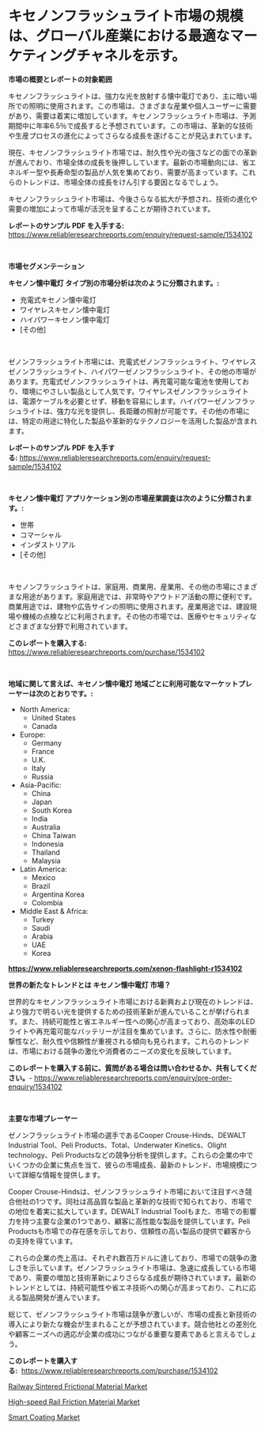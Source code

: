 <p><h1>キセノンフラッシュライト市場の規模は、グローバル産業における最適なマーケティングチャネルを示す。</h1></p><p><strong>市場の概要とレポートの対象範囲</strong></p>
<p><p>キセノンフラッシュライトは、強力な光を放射する懐中電灯であり、主に暗い場所での照明に使用されます。この市場は、さまざまな産業や個人ユーザーに需要があり、需要は着実に増加しています。キセノンフラッシュライト市場は、予測期間中に年率6.5％で成長すると予想されています。この市場は、革新的な技術や生産プロセスの進化によってさらなる成長を遂げることが見込まれています。</p><p>現在、キセノンフラッシュライト市場では、耐久性や光の強さなどの面での革新が進んでおり、市場全体の成長を後押ししています。最新の市場動向には、省エネルギー型や長寿命型の製品が人気を集めており、需要が高まっています。これらのトレンドは、市場全体の成長をけん引する要因となるでしょう。</p><p>キセノンフラッシュライト市場は、今後さらなる拡大が予想され、技術の進化や需要の増加によって市場が活況を呈することが期待されています。</p></p>
<p><strong>レポートのサンプル PDF を入手する:</strong> <a href="https://www.reliableresearchreports.com/enquiry/request-sample/1534102">https://www.reliableresearchreports.com/enquiry/request-sample/1534102</a></p>
<p>&nbsp;</p>
<p><strong>市場セグメンテーション</strong></p>
<p><strong>キセノン懐中電灯 タイプ別の市場分析は次のように分類されます。:</strong></p>
<p><ul><li>充電式キセノン懐中電灯</li><li>ワイヤレスキセノン懐中電灯</li><li>ハイパワーキセノン懐中電灯</li><li>[その他]</li></ul></p>
<p>&nbsp;</p>
<p><p>ゼノンフラッシュライト市場には、充電式ゼノンフラッシュライト、ワイヤレスゼノンフラッシュライト、ハイパワーゼノンフラッシュライト、その他の市場があります。充電式ゼノンフラッシュライトは、再充電可能な電池を使用しており、環境にやさしい製品として人気です。ワイヤレスゼノンフラッシュライトは、電源ケーブルを必要とせず、移動を容易にします。ハイパワーゼノンフラッシュライトは、強力な光を提供し、長距離の照射が可能です。その他の市場には、特定の用途に特化した製品や革新的なテクノロジーを活用した製品が含まれます。</p></p>
<p><strong>レポートのサンプル PDF を入手する:</strong>&nbsp;<a href="https://www.reliableresearchreports.com/enquiry/request-sample/1534102">https://www.reliableresearchreports.com/enquiry/request-sample/1534102</a></p>
<p>&nbsp;</p>
<p><strong> キセノン懐中電灯 アプリケーション別の市場産業調査は次のように分類されます。:</strong></p>
<p><ul><li>世帯</li><li>コマーシャル</li><li>インダストリアル</li><li>[その他]</li></ul></p>
<p>&nbsp;</p>
<p><p>キセノンフラッシュライトは、家庭用、商業用、産業用、その他の市場にさまざまな用途があります。家庭用途では、非常時やアウトドア活動の際に便利です。商業用途では、建物や広告サインの照明に使用されます。産業用途では、建設現場や機械の点検などに利用されます。その他の市場では、医療やセキュリティなどさまざまな分野で利用されています。</p></p>
<p><strong>このレポートを購入する:</strong>&nbsp; <a href="https://www.reliableresearchreports.com/purchase/1534102">https://www.reliableresearchreports.com/purchase/1534102</a></p>
<p>&nbsp;</p>
<p><strong>地域に関して言えば、キセノン懐中電灯 地域ごとに利用可能なマーケットプレーヤーは次のとおりです。:</strong></p>
<p><ul>
    <li>
        North America:
        <ul>
            <li>United States</li>
            <li>Canada</li>
        </ul>
    </li>
    <li>
        Europe:
        <ul>
            <li>Germany</li>
            <li>France</li>
            <li>U.K.</li>
            <li>Italy</li>
            <li>Russia</li>
        </ul>
    </li>
    <li>
        Asia-Pacific:
        <ul>
            <li>China</li>
            <li>Japan</li>
            <li>South Korea</li>
            <li>India</li>
            <li>Australia</li>
            <li>China Taiwan</li>
            <li>Indonesia</li>
            <li>Thailand</li>
            <li>Malaysia</li>
        </ul>
    </li>
    <li>
        Latin America:
        <ul>
            <li>Mexico</li>
            <li>Brazil</li>
            <li>Argentina Korea</li>
            <li>Colombia</li>
        </ul>
    </li>
    <li>
        Middle East & Africa:
        <ul>
            <li>Turkey</li>
            <li>Saudi</li>
            <li>Arabia</li>
            <li>UAE</li>
            <li>Korea</li>
        </ul>
    </li>
    </ul></p>
<p><strong><a href="https://www.reliableresearchreports.com/xenon-flashlight-r1534102">https://www.reliableresearchreports.com/xenon-flashlight-r1534102</a></strong>&nbsp;</p>
<p><strong>世界の新たなトレンドとは キセノン懐中電灯 市場？</strong></p>
<p><p>世界的なキセノンフラッシュライト市場における新興および現在のトレンドは、より強力で明るい光を提供するための技術革新が進んでいることが挙げられます。また、持続可能性と省エネルギー性への関心が高まっており、高効率のLEDライトや再充電可能なバッテリーが注目を集めています。さらに、防水性や耐衝撃性など、耐久性や信頼性が重視される傾向も見られます。これらのトレンドは、市場における競争の激化や消費者のニーズの変化を反映しています。</p></p>
<p><strong>このレポートを購入する前に、質問がある場合は問い合わせるか、共有してください。</strong>- <a href="https://www.reliableresearchreports.com/enquiry/pre-order-enquiry/1534102">https://www.reliableresearchreports.com/enquiry/pre-order-enquiry/1534102</a></p>
<p>&nbsp;</p>
<p><strong>主要な市場プレーヤー</strong></p>
<p><p>ゼノンフラッシュライト市場の選手であるCooper Crouse-Hinds、DEWALT Industrial Tool、Peli Products、Total、Underwater Kinetics、Olight technology、Peli Productsなどの競争分析を提供します。これらの企業の中でいくつかの企業に焦点を当て、彼らの市場成長、最新のトレンド、市場規模について詳細な情報を提供します。</p><p>Cooper Crouse-Hindsは、ゼノンフラッシュライト市場において注目すべき競合他社の1つです。同社は高品質な製品と革新的な技術で知られており、市場での地位を着実に拡大しています。DEWALT Industrial Toolもまた、市場での影響力を持つ主要な企業の1つであり、顧客に高性能な製品を提供しています。Peli Productsも市場での存在感を示しており、信頼性の高い製品の提供で顧客からの支持を得ています。</p><p>これらの企業の売上高は、それぞれ数百万ドルに達しており、市場での競争の激しさを示しています。ゼノンフラッシュライト市場は、急速に成長している市場であり、需要の増加と技術革新によりさらなる成長が期待されています。最新のトレンドとしては、持続可能性や省エネ技術への関心が高まっており、これに応える製品開発が進んでいます。</p><p>総じて、ゼノンフラッシュライト市場は競争が激しいが、市場の成長と新技術の導入により新たな機会が生まれることが予想されています。競合他社との差別化や顧客ニーズへの適応が企業の成功につながる重要な要素であると言えるでしょう。</p></p>
<p><strong>このレポートを購入する:</strong>&nbsp;&nbsp;<a href="https://www.reliableresearchreports.com/purchase/1534102">https://www.reliableresearchreports.com/purchase/1534102</a></p>
<p><p><a href="https://issuu.com/reportprime-2/docs/railway-sintered-frictional-material-market-size-2">Railway Sintered Frictional Material Market</a></p><p><a href="https://issuu.com/reportprime-2/docs/high-speed-rail-friction-material-market-size-2030">High-speed Rail Friction Material Market</a></p><p><a href="https://cute-banjo-8ca.notion.site/Insights-into-Smart-Coating-Market-Size-Analysing-Market-Share-Trends-and-Growth-from-2024-to-203-ff35d431d8bc40a1be62e43c3c12477e">Smart Coating Market</a></p></p>